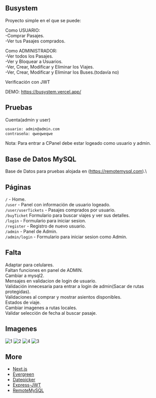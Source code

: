 ## Busystem

Proyecto simple en el que se puede:

Como USUARIO:\
-Comprar Pasajes.\
-Ver tus Pasajes comprados.

Como ADMINISTRADOR:\
-Ver todos los Pasajes.\
-Ver y Bloquear a Usuarios.\
-Ver, Crear, Modificar y Eliminar los Viajes.\
-Ver, Crear, Modificar y Eliminar los Buses.(todavía no)

Verificación con JWT

DEMO: https://busystem.vercel.app/

## Pruebas

Cuenta(admin y user)

```bash
usuario: admin@admin.com
contraseña: qweqweqwe
```

Nota: Para entrar a CPanel debe estar logeado como usuario y admin.

## Base de Datos MySQL

Base de Datos para pruebas alojada en (https://remotemysql.com).\

## Páginas

`/` - Home. \
`/user` - Panel con información de usuario logeado.\
`/user/userTickets` - Pasajes comprados por usuario.\
`/buyTicket` Formulario para buscar viajes y ver sus detalles.\
`/login` - Formulario para iniciar sesion.\
`/register` - Registro de nuevo usuario.\
`/admin` - Panel de Admin.\
`/admin/login` - Formulario para iniciar sesion como Admin.

## Falta

Adaptar para celulares.\
Faltan funciones en panel de ADMIN.\
Cambiar a mysql2.\
Mensajes en validacion de login de usuario.\
Validación innecesaria para entrar a login de admin(Sacar de rutas protegidas).\
Validaciones al comprar y mostrar asientos disponibles.\
Estados de viaje.\
Cambiar imagenes a rutas locales.\
Validar selección de fecha al buscar pasaje.


## Imagenes

![1](https://user-images.githubusercontent.com/53408118/165327161-24cd4a27-4175-48ff-a5fd-49915462e6a3.PNG)
![2](https://user-images.githubusercontent.com/53408118/165327253-5f9d02de-ed9d-4983-b069-204521d4f46c.PNG)
![4](https://user-images.githubusercontent.com/53408118/165327279-84e568ba-d634-4a0a-ba62-23330ec9cf46.PNG)
![3](https://user-images.githubusercontent.com/53408118/165328371-503c61ff-238d-4f00-9b89-aecadb4948e5.PNG)


## More

- [Next.js](https://nextjs.org/docs)
- [Evergreen](https://evergreen.segment.com)
- [Datepicker](https://reactdatepicker.com)
- [Express-JWT](https://github.com/auth0/express-jwt)
- [RemoteMySQL](https://remotemysql.com)
